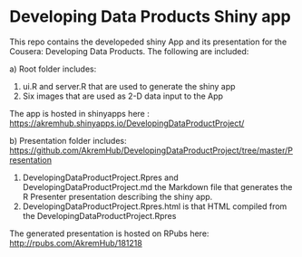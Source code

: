 Developing Data Products Shiny app
==================================

This repo contains the developeded shiny App and its presentation  for the Cousera: Developing Data Products. 
The following are included:

a) Root folder includes: 

1. ui.R and server.R that are used to generate the shiny app
2. Six images that are used as 2-D data input to the App

The app is hosted in shinyapps here : https://akremhub.shinyapps.io/DevelopingDataProductProject/

b) Presentation folder includes: https://github.com/AkremHub/DevelopingDataProductProject/tree/master/Presentation

1. DevelopingDataProductProject.Rpres and DevelopingDataProductProject.md the Markdown file that generates the R Presenter presentation describing the shiny app.
2. DevelopingDataProductProject.Rpres.html is that HTML compiled from the DevelopingDataProductProject.Rpres 

The generated  presentation is hosted on RPubs here: http://rpubs.com/AkremHub/181218